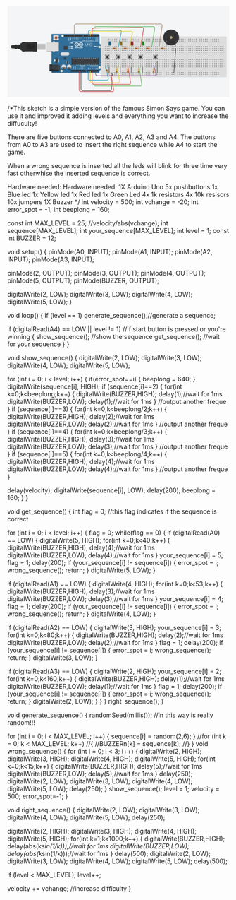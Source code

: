 ![Simon Say](https://github.com/Devastation2024/Simon-Says-With-Sound/blob/08ba39e3279c62fa2417c092076772226a0a1333/Simon%20Says%20game.JPG)

/*This sketch is a simple version of the famous Simon Says game. You can use it and improved it adding
levels and everything you want to increase the diffuculty!

There are five buttons connected to A0, A1, A2, A3 and A4.
The buttons from A0 to A3 are used to insert the right sequence while A4 to start the game.

When a wrong sequence is inserted all the leds will blink for three time very fast otherwhise the
inserted sequence is correct.

Hardware needed:
Hardware needed:
1X Arduino Uno
5x pushbuttons
1x Blue led
1x Yellow led
1x Red led
1x Green Led
4x 1k resistors
4x 10k resisors
10x jumpers
1X Buzzer
*/
int velocity = 500;
int vchange = -20;
int error_spot = -1;
int beeplong = 160;

const int MAX_LEVEL = 25; //velocity/abs(vchange);
int sequence[MAX_LEVEL];
int your_sequence[MAX_LEVEL];
int level = 1;
const int BUZZER = 12;


void setup() {
pinMode(A0, INPUT);
pinMode(A1, INPUT);
pinMode(A2, INPUT);
pinMode(A3, INPUT);

pinMode(2, OUTPUT);
pinMode(3, OUTPUT);
pinMode(4, OUTPUT);
pinMode(5, OUTPUT);
pinMode(BUZZER, OUTPUT);

digitalWrite(2, LOW);
digitalWrite(3, LOW);
digitalWrite(4, LOW);
digitalWrite(5, LOW);
}

void loop()
{
if (level == 1)
generate_sequence();//generate a sequence;

if (digitalRead(A4) == LOW || level != 1) //If start button is pressed or you're winning
{
show_sequence();    //show the sequence
get_sequence();     //wait for your sequence
}
}

void show_sequence()
{
digitalWrite(2, LOW);
digitalWrite(3, LOW);
digitalWrite(4, LOW);
digitalWrite(5, LOW);

for (int i = 0; i < level; i++)
{
if(error_spot==i)
{
beeplong = 640;
}
digitalWrite(sequence[i], HIGH);
if (sequence[i]==2)
{
for(int k=0;k<beeplong;k++)
   {
    digitalWrite(BUZZER,HIGH);
    delay(1);//wait for 1ms
    digitalWrite(BUZZER,LOW);
    delay(1);//wait for 1ms
   }
    //output another freque
}
if (sequence[i]==3)
{
for(int k=0;k<beeplong/2;k++)
   {
    digitalWrite(BUZZER,HIGH);
    delay(2);//wait for 1ms
    digitalWrite(BUZZER,LOW);
    delay(2);//wait for 1ms
   }
    //output another freque
}
if (sequence[i]==4)
{
for(int k=0;k<beeplong/3;k++)
   {
    digitalWrite(BUZZER,HIGH);
    delay(3);//wait for 1ms
    digitalWrite(BUZZER,LOW);
    delay(3);//wait for 1ms
   }
    //output another freque
}
if (sequence[i]==5)
{
for(int k=0;k<beeplong/4;k++)
   {
    digitalWrite(BUZZER,HIGH);
    delay(4);//wait for 1ms
    digitalWrite(BUZZER,LOW);
    delay(4);//wait for 1ms
   }
    //output another freque
}

delay(velocity);
digitalWrite(sequence[i], LOW);
delay(200);
beeplong = 160;
}
}

void get_sequence()
{
int flag = 0; //this flag indicates if the sequence is correct

for (int i = 0; i < level; i++)
{
flag = 0;
while(flag == 0)
{
if (digitalRead(A0) == LOW)
{
digitalWrite(5, HIGH);
for(int k=0;k<40;k++)
   {
    digitalWrite(BUZZER,HIGH);
    delay(4);//wait for 1ms
    digitalWrite(BUZZER,LOW);
    delay(4);//wait for 1ms
   }
your_sequence[i] = 5;
flag = 1;
delay(200);
if (your_sequence[i] != sequence[i])
{
error_spot = i;
wrong_sequence();
return;
}
digitalWrite(5, LOW);
}

if (digitalRead(A1) == LOW)
{
digitalWrite(4, HIGH);
for(int k=0;k<53;k++)
   {
    digitalWrite(BUZZER,HIGH);
    delay(3);//wait for 1ms
    digitalWrite(BUZZER,LOW);
    delay(3);//wait for 1ms
   }
your_sequence[i] = 4;
flag = 1;
delay(200);
if (your_sequence[i] != sequence[i])
{
error_spot = i;
wrong_sequence();
return;
}
digitalWrite(4, LOW);
}

if (digitalRead(A2) == LOW)
{
digitalWrite(3, HIGH);
your_sequence[i] = 3;
for(int k=0;k<80;k++)
   {
    digitalWrite(BUZZER,HIGH);
    delay(2);//wait for 1ms
    digitalWrite(BUZZER,LOW);
    delay(2);//wait for 1ms
   }
flag = 1;
delay(200);
if (your_sequence[i] != sequence[i])
{
error_spot = i;
wrong_sequence();
return;
}
digitalWrite(3, LOW);
}

if (digitalRead(A3) == LOW)
{
digitalWrite(2, HIGH);
your_sequence[i] = 2;
for(int k=0;k<160;k++)
   {
    digitalWrite(BUZZER,HIGH);
    delay(1);//wait for 1ms
    digitalWrite(BUZZER,LOW);
    delay(1);//wait for 1ms
   }
flag = 1;
delay(200);
if (your_sequence[i] != sequence[i])
{
error_spot = i;
wrong_sequence();
return;
}
digitalWrite(2, LOW);
}
}
}
right_sequence();
}

void generate_sequence()
{
randomSeed(millis()); //in this way is really random!!!

for (int i = 0; i < MAX_LEVEL; i++)
{
sequence[i] = random(2,6);
}
//for (int k = 0; k < MAX_LEVEL; k++)
//{
//BUZZERn[k] = sequence[k];
//}
}
void wrong_sequence()
{
for (int i = 0; i < 3; i++)
{
digitalWrite(2, HIGH);
digitalWrite(3, HIGH);
digitalWrite(4, HIGH);
digitalWrite(5, HIGH);
for(int k=0;k<15;k++)
   {
    digitalWrite(BUZZER,HIGH);
    delay(5);//wait for 1ms
    digitalWrite(BUZZER,LOW);
    delay(5);//wait for 1ms
   }
delay(250);
digitalWrite(2, LOW);
digitalWrite(3, LOW);
digitalWrite(4, LOW);
digitalWrite(5, LOW);
delay(250);
}
show_sequence();
level = 1;
velocity = 500;
error_spot=-1;
}

void right_sequence()
{
digitalWrite(2, LOW);
digitalWrite(3, LOW);
digitalWrite(4, LOW);
digitalWrite(5, LOW);
delay(250);

digitalWrite(2, HIGH);
digitalWrite(3, HIGH);
digitalWrite(4, HIGH);
digitalWrite(5, HIGH);
for(int k=1;k<1000;k++)
   {
    digitalWrite(BUZZER,HIGH);
    delay(abs(k*sin(1/k)));//wait for 1ms
    digitalWrite(BUZZER,LOW);
    delay(abs(k*sin(1/k)));//wait for 1ms
   }
delay(500);
digitalWrite(2, LOW);
digitalWrite(3, LOW);
digitalWrite(4, LOW);
digitalWrite(5, LOW);
delay(500);

if (level < MAX_LEVEL);
level++;

velocity += vchange; //increase difficulty
}
